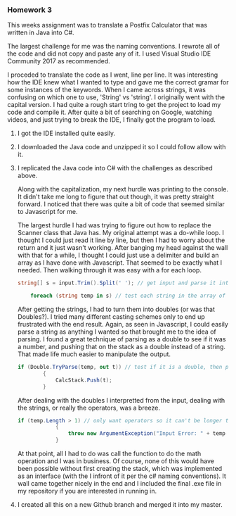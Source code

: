 ### Homework 3

This weeks assignment was to translate a Postfix Calculator that was written in Java into C#.

The largest challenge for me was the naming conventions. I rewrote all of the code and did not copy 
and paste any of it. I used Visual Studio IDE Community 2017 as recommended. 

I proceded to translate the code as I went, line per line. It was interesting how the IDE knew
what I wanted to type and gave me the correct gramar for some instances of the keywords. When I came 
across strings, it was confusing on which one to use, 'String' vs 'string'. I originally went with the
capital version. I had quite a rough start tring to get the project to load my code and compile it. After 
quite a bit of searching on Google, watching videos, and just trying to break the IDE, I finally got the 
program to load. 

1. I got the IDE installed quite easily.

2. I downloaded the Java code and unzipped it so I could follow allow with it.

3. I replicated the Java code into C# with the challenges as described above. 

	Along with the capitalization, my next hurdle was printing to the console. It didn't take me long to
	figure that out though, it was pretty straight forward. I noticed that there was quite a bit of code
	that seemed similar to Javascript for me.
	
	The largest hurdle I had was trying to figure out how to replace the Scanner class that Java has. My 
	original attempt was a do-while loop. I thought I could just read it line by line, but then I had to
	worry about the return and it just wasn't working. After banging my head against the wall with that for
	a while, I thought I could just use a delimiter and build an array as I have done with Javascript.
	That seemed to be exactly what I needed. Then walking through it was easy with a for each loop.
	
	```c#
	string[] s = input.Trim().Split(' '); // get input and parse it into seperate strings using a space as a delimiter

        foreach (string temp in s) // test each string in the array of strings
    ```
	
	After getting the strings, I had to turn them into doubles (or was that Doubles?). I tried many
	different casting schemes only to end up frustrated with the end result. Again, as seen in Javascript,
	I could easily parse a string as anything I wanted so that brought me to the idea of parsing. I found
	a great technique of parsing as a double to see if it was a number, and pushing that on the stack as
	a double instead of a string. That made life much easier to manipulate the output. 
	
	```c#
	if (Double.TryParse(temp, out t)) // test if it is a double, then push it
            {
                CalcStack.Push(t);
            }
	```
	
	After dealing with the doubles I interpretted from the input, dealing with the strings, or really the
	operators, was a breeze.
	
	```c#
	if (temp.Length > 1) // only want operators so it can't be longer than 1
                {
                    throw new ArgumentException("Input Error: " + temp + " is not an allowed number or operator");
                }
	```
	
	At that point, all I had to do was call the function to do the math operation and I was in business. Of
	course, none of this would have been possible without first creating the stack, which was implemented as an
	interface (with the I infront of it per the c# naming conventions). It wall came together nicely in the end
	and I included the final .exe file in my repository if you are interested in running in.
	
4. I created all this on a new Github branch and merged it into my master. 
	
	
	
	